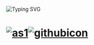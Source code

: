 
![Typing SVG](https://readme-typing-svg.herokuapp.com?font=Cinzel+Code&size=35&pause=1&color=3FF73D&width=435&lines=Hi%2C+I'm+Brakions)
#
# [![as1](https://user-images.githubusercontent.com/93687273/197913759-f602643c-66bd-454c-8ef6-324e48191ada.png)](https://www.linkedin.com/in/brakions/)[![githubicon](https://user-images.githubusercontent.com/93687273/198377022-e84fa228-dcd9-4097-853a-8e54ac98dbe1.png)](https://github.com/Brakions)



